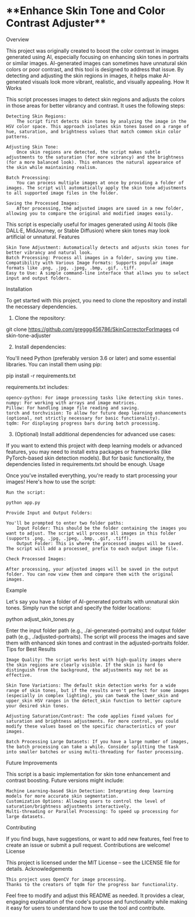 <h1>**Enhance Skin Tone and Color Contrast Adjuster**</h1>
Overview

This project was originally created to boost the color contrast in images generated using AI, especially focusing on enhancing skin tones in portraits or similar images. AI-generated images can sometimes have unnatural skin colors or poor contrast, and this tool is designed to address that issue. By detecting and adjusting the skin regions in images, it helps make AI-generated visuals look more vibrant, realistic, and visually appealing.
How It Works

This script processes images to detect skin regions and adjusts the colors in those areas for better vibrancy and contrast. It uses the following steps:

    Detecting Skin Regions:
        The script first detects skin tones by analyzing the image in the HSV color space. This approach isolates skin tones based on a range of hue, saturation, and brightness values that match common skin color patterns.

    Adjusting Skin Tone:
        Once skin regions are detected, the script makes subtle adjustments to the saturation (for more vibrancy) and the brightness (for a more balanced look). This enhances the natural appearance of the skin while maintaining realism.

    Batch Processing:
        You can process multiple images at once by providing a folder of images. The script will automatically apply the skin tone adjustments to all supported image files in the folder.

    Saving the Processed Images:
        After processing, the adjusted images are saved in a new folder, allowing you to compare the original and modified images easily.

This script is especially useful for images generated using AI tools (like DALL·E, MidJourney, or Stable Diffusion) where skin tones may look artificial or unnatural.
Features

    Skin Tone Adjustment: Automatically detects and adjusts skin tones for better vibrancy and natural look.
    Batch Processing: Process all images in a folder, saving you time.
    Compatibility with Various Image Formats: Supports popular image formats like .png, .jpg, .jpeg, .bmp, .gif, .tiff.
    Easy to Use: A simple command-line interface that allows you to select input and output folders.

Installation

To get started with this project, you need to clone the repository and install the necessary dependencies.
1. Clone the repository:

git clone https://github.com/greggg456786/SkinCorrectorForImages
cd skin-tone-adjuster

2. Install dependencies:

You'll need Python (preferably version 3.6 or later) and some essential libraries. You can install them using pip:

pip install -r requirements.txt

requirements.txt includes:

    opencv-python: For image processing tasks like detecting skin tones.
    numpy: For working with arrays and image matrices.
    Pillow: For handling image file reading and saving.
    torch and torchvision: To allow for future deep learning enhancements (optional, not strictly necessary for basic functionality).
    tqdm: For displaying progress bars during batch processing.

3. (Optional) Install additional dependencies for advanced use cases:

If you want to extend this project with deep learning models or advanced features, you may need to install extra packages or frameworks (like PyTorch-based skin detection models). But for basic functionality, the dependencies listed in requirements.txt should be enough.
Usage

Once you’ve installed everything, you're ready to start processing your images! Here's how to use the script:

    Run the script:

    python app.py

    Provide Input and Output Folders:

    You'll be prompted to enter two folder paths:
        Input Folder: This should be the folder containing the images you want to adjust. The script will process all images in this folder (supports .png, .jpg, .jpeg, .bmp, .gif, .tiff).
        Output Folder: This is where the processed images will be saved. The script will add a processed_ prefix to each output image file.

    Check Processed Images:

    After processing, your adjusted images will be saved in the output folder. You can now view them and compare them with the original images.

Example

Let's say you have a folder of AI-generated portraits with unnatural skin tones. Simply run the script and specify the folder locations:

python adjust_skin_tones.py

Enter the input folder path (e.g., ./ai-generated-portraits) and output folder path (e.g., ./adjusted-portraits). The script will process the images and save them with enhanced skin tones and contrast in the adjusted-portraits folder.
Tips for Best Results

    Image Quality: The script works best with high-quality images where the skin regions are clearly visible. If the skin is hard to distinguish from the background, the adjustments may not be as effective.

    Skin Tone Variations: The default skin detection works for a wide range of skin tones, but if the results aren't perfect for some images (especially in complex lighting), you can tweak the lower_skin and upper_skin HSV ranges in the detect_skin function to better capture your desired skin tones.

    Adjusting Saturation/Contrast: The code applies fixed values for saturation and brightness adjustments. For more control, you could modify these values based on the specific characteristics of your images.

    Batch Processing Large Datasets: If you have a large number of images, the batch processing can take a while. Consider splitting the task into smaller batches or using multi-threading for faster processing.

Future Improvements

This script is a basic implementation for skin tone enhancement and contrast boosting. Future versions might include:

    Machine Learning-based Skin Detection: Integrating deep learning models for more accurate skin segmentation.
    Customization Options: Allowing users to control the level of saturation/brightness adjustments interactively.
    Multi-threading or Parallel Processing: To speed up processing for large datasets.

Contributing

If you find bugs, have suggestions, or want to add new features, feel free to create an issue or submit a pull request. Contributions are welcome!
License

This project is licensed under the MIT License – see the LICENSE file for details.
Acknowledgements

    This project uses OpenCV for image processing.
    Thanks to the creators of tqdm for the progress bar functionality.

Feel free to modify and adjust this README as needed. It provides a clear, engaging explanation of the code's purpose and functionality while making it easy for users to understand how to use the tool and contribute.

